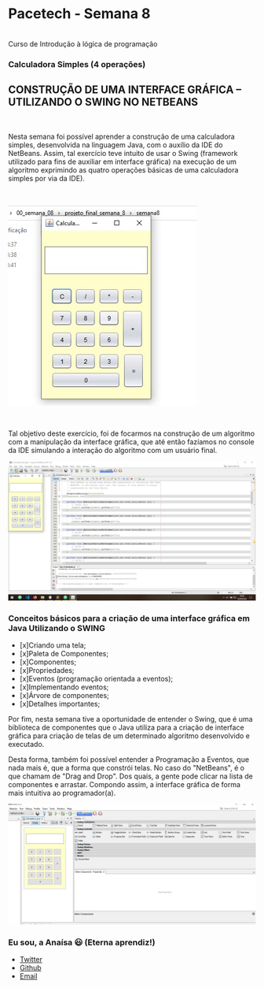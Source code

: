 # Pacetech - Semana 8 

<br>Curso de Introdução à lógica de programação</br>

### Calculadora Simples (4 operações) 

## CONSTRUÇÃO DE UMA INTERFACE GRÁFICA – UTILIZANDO O SWING NO NETBEANS
<br>
<p>Nesta semana foi possível aprender a construção de uma calculadora simples, desenvolvida na linguagem Java, com o auxílio da IDE do NetBeans. 
Assim, tal exercício teve intuito de usar o Swing (framework utilizado para fins de auxiliar em interface gráfica) na execução de um algoritmo exprimindo as quatro operações básicas de uma calculadora simples por via da IDE).</p>
<br>

![video_calculadora.gif](video_calculadora.gif) 

<br>
<p>Tal objetivo deste exercício, foi de focarmos na construção de um algoritmo com a manipulação da interface gráfica, que até então fazíamos no console da IDE simulando a interação do algoritmo com um usuário final.</p>

![fig1.JPG](fig1.JPG)

### Conceitos básicos para a criação de uma interface gráfica em Java Utilizando o SWING

* [x]Criando uma tela;
* [x]Paleta de Componentes;
* [x]Componentes;
* [x]Propriedades;
* [x]Eventos (programação orientada a eventos);
* [x]Implementando eventos;
* [x]Árvore de componentes;
* [x]Detalhes importantes;

<p>Por fim, nesta semana tive a oportunidade de entender o Swing, que é uma biblioteca de componentes que o Java utiliza para a criação de interface gráfica para criação de telas de um determinado algoritmo desenvolvido e executado.</p>

<p>Desta forma, também foi possível entender a Programação a Eventos, que nada mais é, que a forma que constrói telas. No caso do "NetBeans", é o que chamam de "Drag and Drop". Dos quais, a gente pode clicar na lista de componentes e arrastar. Compondo assim, a interface gráfica de forma mais intuitiva ao programador(a).</p>

![fig2.JPG](fig2.JPG)


### Eu sou, a Anaísa 😃 (Eterna aprendiz!)
- [Twitter](https://twitter.com/AnaisaMayara)
- [Github](https://github.com/anaisateodoro)
- [Email](anaisateodoro@gmail.com)


